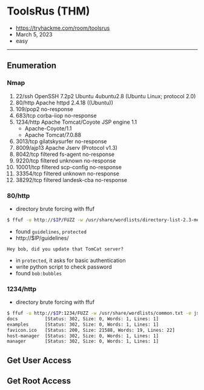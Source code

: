 # ToolsRus (THM)

- https://tryhackme.com/room/toolsrus
- March 5, 2023
- easy

---

## Enumeration

### Nmap

1. 22/ssh OpenSSH 7.2p2 Ubuntu 4ubuntu2.8 (Ubuntu Linux; protocol 2.0)
2. 80/http Apache httpd 2.4.18 ((Ubuntu))
3. 109/pop2 no-response
4. 683/tcp corba-iiop no-response
5. 1234/http Apache Tomcat/Coyote JSP engine 1.1
   - Apache-Coyote/1.1
   - Apache Tomcat/7.0.88
6. 3013/tcp gilatskysurfer no-response
7. 8009/ajp13 Apache Jserv (Protocol v1.3)
8. 8042/tcp filtered fs-agent no-response
9. 9220/tcp filtered unknown no-response
10. 10001/tcp filtered scp-config no-response
11. 33354/tcp filtered unknown no-response
12. 38292/tcp filtered landesk-cba no-response

### 80/http

- directory brute forcing with ffuf

```sh
$ ffuf -u http://$IP/FUZZ -w /usr/share/wordlists/directory-list-2.3-medium.txt -e php,txt -c -t 128
```

- found `guidelines`, `protected`
- http://$IP/guidelines/

```
Hey bob, did you update that TomCat server?
```

- in `protected`, it asks for basic authentication
- write python script to check password
- found `bob:bubbles`

### 1234/http

- directory brute forcing with ffuf

```sh
$ ffuf -u http://$IP:1234/FUZZ -w /usr/share/wordlists/common.txt -e jsp,txt -c -t 128
docs          [Status: 302, Size: 0, Words: 1, Lines: 1]
examples      [Status: 302, Size: 0, Words: 1, Lines: 1]
favicon.ico   [Status: 200, Size: 21588, Words: 19, Lines: 22]
host-manager  [Status: 302, Size: 0, Words: 1, Lines: 1]
manager       [Status: 302, Size: 0, Words: 1, Lines: 1]

```

## Get User Access

## Get Root Access
